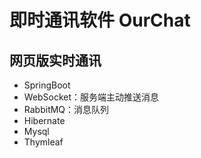 # 即时通讯软件 OurChat
## 网页版实时通讯
* SpringBoot
* WebSocket：服务端主动推送消息
* RabbitMQ：消息队列
* Hibernate
* Mysql
* Thymleaf